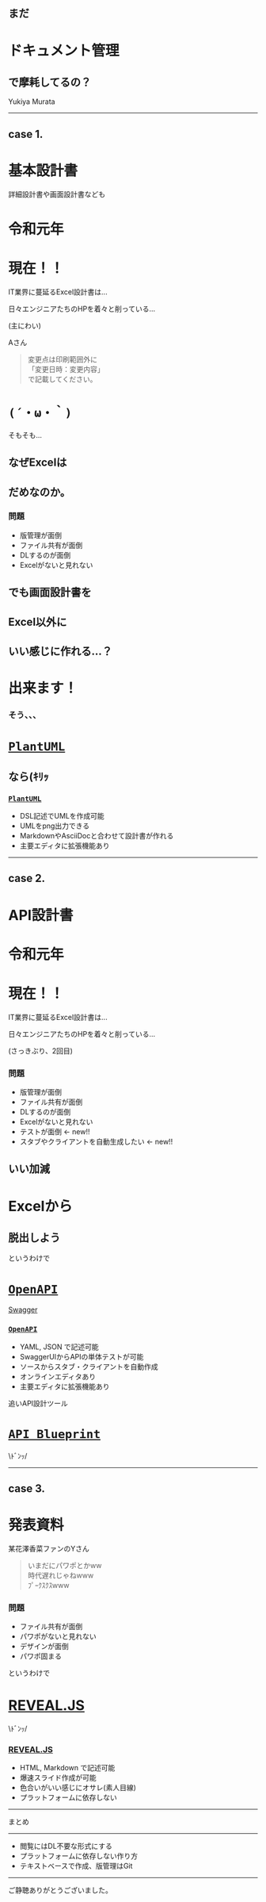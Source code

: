 ## まだ
# ドキュメント管理
## で摩耗してるの？

Yukiya Murata

---

## case 1.
# 基本設計書

詳細設計書や画面設計書なども

>>>

# 令和元年
# 現在！！

>>>

IT業界に蔓延るExcel設計書は...

>>>

日々エンジニアたちのHPを着々と削っている...

(主にわい)

>>>

Aさん
> 変更点は印刷範囲外に  
> 「変更日時：変更内容」  
> で記載してください。

>>>

# `(´・ω・｀)`

>>>

そもそも...

>>>

## なぜExcelは
## だめなのか。

>>>

### 問題

- 版管理が面倒
- ファイル共有が面倒
- DLするのが面倒
- Excelがないと見れない

>>>

## でも画面設計書を
## Excel以外に
## いい感じに作れる...？

>>>

# 出来ます！

>>>

### そう、、、

>>>

# [`PlantUML`](http://plantuml.com)
## なら(ｷﾘｯ

>>>

### [`PlantUML`](http://plantuml.com)

- DSL記述でUMLを作成可能
- UMLをpng出力できる
- MarkdownやAsciiDocと合わせて設計書が作れる
- 主要エディタに拡張機能あり

---

## case 2.
# API設計書

>>>

# 令和元年
# 現在！！

>>>

IT業界に蔓延るExcel設計書は...

>>>

日々エンジニアたちのHPを着々と削っている...

(さっきぶり、2回目)

>>>

### 問題

- 版管理が面倒
- ファイル共有が面倒
- DLするのが面倒
- Excelがないと見れない
- テストが面倒 ← new!!
- スタブやクライアントを自動生成したい ← new!!

>>>

## いい加減
# Excelから
## 脱出しよう

>>>

というわけで

>>>

# [`OpenAPI`](https://www.openapis.org/)

[Swagger](https://swagger.io/specification/)

>>>

### [`OpenAPI`](https://www.openapis.org/)

- YAML, JSON で記述可能
- SwaggerUIからAPIの単体テストが可能
- ソースからスタブ・クライアントを自動作成
- オンラインエディタあり
- 主要エディタに拡張機能あり

>>>

追いAPI設計ツール

>>>

# [`API Blueprint`](https://apiblueprint.org/)

\ﾄﾞﾝｯ/

---

## case 3.
# 発表資料

>>>

某花澤香菜ファンのYさん
> いまだにパワポとかww  
> 時代遅れじゃねwww  
> ﾌﾟｰｸｽｸｽwww

>>>

### 問題

- ファイル共有が面倒
- パワポがないと見れない
- デザインが面倒
- パワポ固まる

>>>

というわけで

>>>

# [REVEAL.JS](https://revealjs.com)

\ﾄﾞﾝｯ/

>>>

### [REVEAL.JS](https://revealjs.com)

- HTML, Markdown で記述可能
- 爆速スライド作成が可能
- 色合いがいい感じにオサレ(素人目線)
- プラットフォームに依存しない

---

まとめ

---

- 閲覧にはDL不要な形式にする
- プラットフォームに依存しない作り方
- テキストベースで作成、版管理はGit

---

ご静聴ありがとうございました。
